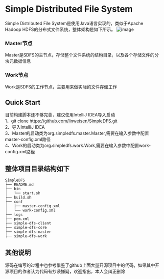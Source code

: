Simple Distributed File System
==========================
Simple Distributed File System是使用Java语言实现的，类似于Apache Hadoop HDFS的分布式文件系统，整体架构是如下所示。
![image](https://user-images.githubusercontent.com/25652335/147176238-21f68465-2ac6-47b5-a83e-b8115b25ae7e.png)

### Master节点
Master是SDFS的主节点，存储整个文件系统的结构目录，以及各个存储文件的分块元数据信息

### Work节点
Work是SDFS的工作节点，主要用来做实际的文件存储工作

Quick Start
------------
目前构建脚本还不够完善，建议使用IntelliJ IDEA导入启动  
1、git clone https://github.com/linweisen/SimpleDFS.git  
2、导入IntelliJ IDEA  
3、Master的启动类为org.simpledfs.master.Master,需要在输入参数中配置master-config.xml路径  
4、Work的启动类为org.simpledfs.work.Work,需要在输入参数中配置work-config.xml路径

整体项目目录结构如下
------------
```
SimpleDFS
├── README.md 
├── bin
│   └── start.sh
├── build.sh
├── conf
│   ├── master-config.xml
│   └── work-config.xml
├── logs
├── pom.xml
├── simple-dfs-client 
├── simple-dfs-core
├── simple-dfs-master
├── simple-dfs-work
```

其他说明
------------
源码在编写的过程中也参考借鉴了github上面大量开源项目中的代码，如果其中开源项目的作者认为代码有抄袭嫌疑，欢迎指出，本人会纠正删除

